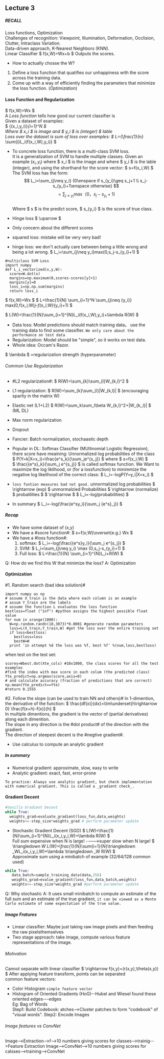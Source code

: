 
## Lecture 3
##### RECALL
Loss functions, Optimization  
Challenges of recognition: Viewpoint, Illumination, Deformation, Occlision, Clutter, Intraclass Variation.  
Data-driven approach, K-Nearest Neighbors (KNN).  
Linear Classifier $ f(x,W)=Wx+b $ Outputs the scores.  
  * How to actually chosse the W?
  1. Define a loss function that quatifies our unhappiness with the score across the training data.  
  2. Come up with a way of efficiently finding the parameters that minimize the loss function. (*Optimization*)  


#### Loss Function and Regularization
$ f(x,W)=Wx $  
A *Loss function* tells how good our current classifier is  
Given a dataset of examples:  
$ {(x_i,y_i)}_{i=1}^N $  
Where $ x_i $ is image and $ y_i $ is (integer) $ lable   
Loss over the dataset is sum of loss over examples:
$ L={\frac{1}{n} \sum_{i}L_i(f(x_i,W),y_i)} $  
* To concrete loss function, there is a multi-class SVM loss.  
It is a generalization of SVM to handle multiple classes.
Given an example $(x_i,y_i)$ where $ x_i $ is the image and where $ y_i $ is the lable (integer), and using the shorthand for the score vector: $ s=f(x_i,W) $  
The SVM loss has the form:
$$ L_i=\sum_{j\neq y_i} {0\enspace if s_{y_i}\geq s_j+1 \\ s_j-s_{y_i}+1\enspace otherwise} $$
$$ =\sum_{j\neq y_i}max（0，s_j-s_{y_i}+1) $$  
Where $ s $ is the  predict score, $ s_{y_i} $ is the score of true class.
* Hinge loss $ \uparrow $
* Only concern about the different scores 
 
* squared loss: mistake will be very very bad!
* hinge loss: we don't actually care between being a little wrong and being a lot wrong.
$ L_i=\sum_{j\neq y_i}max(0,s_j-s_{y_i}+1) $
```
#nulticlass SVM Loss
import numpy
def L_i_vectorized(x,y,W):
  score=W.dot(x)
  margins=np.maximum(0,scores-scores[y]+1)
  margins[y]=0
  loss_i=np.np.sum(margins)
  return loss_i
```

$ f(x,W)=Wx $
$ L=\frac{1}{N} \sum_{i=1}^N \sum_{j\neq {y_i}} max(0,f(x_i;W)_j-f(x_i;W)_{y_i}+1) $

$ L(W)=\frac{1}{N}\sum_{i=1}^{N}L_i(f(x_i,W),y_i)+\lambda R(W) $  
* Data loss: Model predictions should match training data， use the training data to find some classifier. `We only care about the performance on test data`
* Regularization: Model should be "simple", so it works on test data.  
* Whole idea: Occam's Razor.  

$ \lambda $ =regularization strength (hyperparameter)
###### Common Use Regularization
* #L2 regularization#: $ R(W)=\sum_{k}\sum_{l}W_{k,l}^2 $
* L1 regularization: $ R(W)=\sum_{k}\sum_{l}|W_{k,l}| $ (encouraging sparity in the matrix W)
* Elastic net (L1+L2) $ R(W)=\sum_k\sum_l\beta W_{k,l}^2+|W_{k,,l}| $   (ML DL)
* Max norm regularization
* Dropout
* Fancier: Batch normalization, stochaastic depth

* Popular in DL: Softmax Classifier (MUltinomial Logistic Regression), there score have meaining: Unnormalized log probabilities of the class  
$ P(Y=k|X=x_i)=\frac{e^s_k}{\sum_je^{s_j}} $ where $ s=f(x_i;W) $  
$ \frac{{e^s}_k}{\sum_j e^{s_j}} $ is called softmax function. 
We Want to maximize the log liklihood, or (for a lossfunction) to minimmize the negative log likelihood of the correct class: $ L_i=-logP(Y=y_i|X=x_i) $  
* `loss funtion measures bad not good.`
unnormalized log probabilities $ \rightarrow (exp) $ unmormalzied Probabilities $ \rightarrow (normalize) $ probalilities $ $ \rightarrow $ $ L_i=-log(probabilities) $
* In summary $ L_i=-log(\frac{e^sy_i}{\sum_j {e^s}_j}) $  

##### Recap
- We have some dataset of (x,y)  
- We have a #socre function#: $ s=f(x;W)\overset{e.g.} Wx $  
- We have a #loss function#: 
  1. softmax: $ L_i=-log(\frac{{e^s}y_i}{\sum_j e^{s_j}) $  
  2. SVM: $ L_i=\sum_{j\neq y_i} \max (0,s_j-s_{y_i}+1) $  
  3. Full loss: $ L=\frac{1}{N} \sum_{i=1}^{N}L_i+R(W) $  

Q: How do we find this W that minimize the loss?
A: Optimization

#### Optimization
#1. Random search (bad idea solution)#
```
import numpy as np
# assume X_train is the data where each column is an example
# assum Y_train are the labels
# assume the function L evaluates the loss function
bestloss=float ("inf") #python assigns the highest possible float value
for num in xrange(1000):
  W=np.random.randn(10,3073)*0.0001 #generate random parameters
  loss=L(X_train,Y_train,W) #get the loss over the entire training set
  if loss<bestloss:
    bestloss=loss
    bestW=W
  print 'in attempt %d the loss was %f, best %f' %(num,loss,bestloss) 
```
when test on the test set:
```
scores=Wbest.dot(Xte_cols) #10x1000, the class scores for all the test examples
#find the index with max score in each colum (the predicted class)
Yte_predict=np.argmax(score,axis=0)
# and calculate accuracy (fraction of predictions that are correct)
np.mean(Yte_predict==Yte)
#return 0.1555
```

#2. Follow the slope (can be used to train NN and others)#
In 1-dimention, the derivative of the function:
$ \frac{df(x)}{dx}=\lim\underset{h\rightarrow 0} \frac{f(x+h)-f(x)}{h} $  
In multiple dimentions, the gradient is the vector of (partial derivatives) along each dimention.  
The slope in any direction is the #dot product# of the direction with the gradient.  
The direction of steepest decent is the #negtive gradient#.
* Use calculus to compute an analytic gradient 

##### In summary
- Numerical gradient: approximate, slow, easy to write  
- Analytic gradient: exact, fast, error-prone

`To practice: Always use analytic gradient, but check implementation with numerical gradient. This is called a _gradient check_.` 

#### Gradient Decent
```python
#Vanilla Gradient Decent
while True:
  weights_grad=evaluate_gradient(loss_fun,data,weights)
  weights+=-step_size*weights_grad # perform parameter update
```
* Stochastic Gradient Decent (SGD)
$ L(W)=\frac{1}{N}\sum_{i=1}^{N}L_i(x_i,y_i,W)+\lambda R(W) $  
Full sum expensive when N is large! ---->super slow when N large!
$ \triangledown _W L(W)=\frac{1}{N}\sum_{i=1}{N}\triangledown _WL_i(x_i,y_i,W)+\lambda \triangledown _W R(W) $  
Approximate sum using a minibatch of example (32/64/128 common used)  
```python
while True:
   data_batch=sample_training_data(data,256)
   weights_grad=evalue_gradient(loss_fun,data_batch,weights)
   weights+=-step_size*weights_grad #perform parameter update
 ```
 Q: Why stochastic
 A: It uses small minibatch to compute an estimate of the full sum and an estimate of the true gradient, `it can be viewed as a Monte Carlo estimate of some expectation of the true value.`
 
##### Image Fratures
* Linear classifier: Maybe just taking raw image pixels and then feeding the raw pixelsthemselves
* Two stage approach: take image, compute various feature representations of the image.
###### Motivation
Cannot separate with linear classifier $ \rightarrow f(x,y)=(r(x,y),\theta(x,y)) $ After applying feature transform, points can be separated  
common feature vectors:
* Color Histogram `simple feature vector`
* Histogram of Oriented Gradients (HoG)--Hubel and Wiesel found these oriented edges---edges  
Eg: Bag of Words  
    Step1: Build Codebook: atches-->Cluster patches to form "codebook" of "visual words".
    Step2: Encode Images
    
###### Image features vs ConvNet
Image-->Extraction-->f-->10 numbers giving scores for classes-->trainig-->Feature Extraction
Image-->ConvNet-->10 numbers giving scores for calsses-->training-->ConvNet
